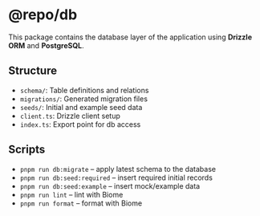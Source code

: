 # @repo/db

This package contains the database layer of the application using **Drizzle ORM** and **PostgreSQL**.

## Structure

- `schema/`: Table definitions and relations
- `migrations/`: Generated migration files
- `seeds/`: Initial and example seed data
- `client.ts`: Drizzle client setup
- `index.ts`: Export point for db access

## Scripts

- `pnpm run db:migrate` – apply latest schema to the database
- `pnpm run db:seed:required` – insert required initial records
- `pnpm run db:seed:example` – insert mock/example data
- `pnpm run lint` – lint with Biome
- `pnpm run format` – format with Biome
